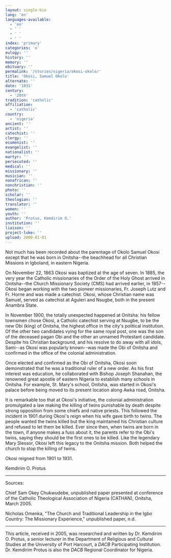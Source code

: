 ```yaml
---
layout: single-bio
lang: 'en'
languages-available:
  - 'en'
  - ' '
  - ' '
  - ' '
index: 'primary'
categories: 'o'
eulogy: ''
history: ''
memory: ''
obituary: ''
permalink: '/stories/nigeria/okosi-okolo/'
title: 'Okosi, Samuel Okolo'
alternate: ''
date: '1931'
century:
  - '20th'
tradition: 'catholic'
affiliation:
  - 'catholic'
country:
  - 'nigeria'
ancient: ''
artist: ''
catechist: ''
clergy: ''
ecumenist: ''
evangelist: ''
nationalist: ''
martyr: ''
persecuted: ''
medical: ''
missionary: ''
musician: ''
nonafrican: ''
nonchristian: ''
photo: ''
scholar: ''
theologian: ''
translator: ''
women: ''
youth: ''
author: 'Protus, Kemdirim O.'
institution: ''
liaison: ''
project-luke: ''
upload: 2000-01-01
---
```



Not much has been recorded about the parentage of Okolo Samuel Okosi except that he was born in Onitsha--the beachhead for all Christian Missions in Igboland, in eastern Nigeria.

On November 22, 1863 Okosi was baptized at the age of seven. In 1885, the very year the Catholic missionaries of the Order of the Holy Ghost arrived in Onitsha--the Church Missionary Society (CMS) had arrived earlier, in 1857--Okosi began working with the two pioneer missionaries, Fr. Joseph Lutz and Fr. Horne and was made a catechist. Okosi, whose Christian name was Samuel, served as catechist at Aguleri and Nsugbe, both in the present Anambra State.

In November 1900, the totally unexpected happened at Onitsha: his fellow townsmen chose Okosi, a Catholic catechist serving at Nsugbe, to be the new Obi (king) of Onitsha, the highest office in the city's political institution. Of the other two candidates vying for the same royal post, one was the son of the deceased pagan Obi and the other an unnamed Protestant candidate. Despite his Christian background, and his resolve to do away with all idols, Sami--as Okosi was popularly known--was made the Obi of Onitsha and confirmed in the office of the colonial administration.

Once elected and confirmed as the Obi of Onitsha, Okosi soon demonstrated that he was a traditional ruler of a new order. As his first interest was education, he collaborated with Bishop Joseph Shanahan, the renowned great apostle of eastern Nigeria to establish many schools in Onitsha. For example, St. Mary's school, Onitsha, was started in Okosi's palace before being moved to its present location along Awka road, Onitsha.

It is remarkable too that at Okosi's initiative, the colonial administration promulgated a law making the killing of twins punishable by death despite strong opposition from some chiefs and native priests. This followed the incident in 1901 during Okosi's reign when his wife gave birth to twins. The people wanted the twins killed but the king maintained his Christian culture and refused to let them be killed. Ever since then, when twins are born in the town, if anyone makes a fuss about it, the parents refer to the Obi's twins, saying they should be the first ones to be killed. Like the legendary Mary Slessor, Okosi left this legacy to the Onitsha mission. Both helped the church to stop the killing of twins.

Okosi reigned from 1901 to 1931.

Kemdirim O. Protus

---

Sources:

Chief Sam Okey Chukwudebe, unpublished paper presented at conference of the Catholic Theological Association of Nigeria (CATHAN), Onitsha, March 2005.

Nicholas Omenka, "The Church and Traditional Leadership in the Igbo Country: The Missionary Experience," unpublished paper, n.d.

---

This article, received in 2005, was researched and written by Dr. Kemdirim O. Protus,
a senior lecturer in the Department of Religious and Cultural Studies at the University of Port Harcourt, a *DACB* Participating Institution. Dr. Kemdirim Protus is also the *DACB* Regional Coordinator for Nigeria.